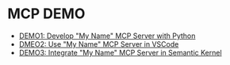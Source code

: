 # MCP DEMO

- [DEMO1: Develop "My Name" MCP Server with Python](DEMO1.md)
- [DMEO2: Use "My Name" MCP Server in VSCode](DEMO2.md)
- [DEMO3: Integrate "My Name" MCP Server in Semantic Kernel](DEMO3.md)